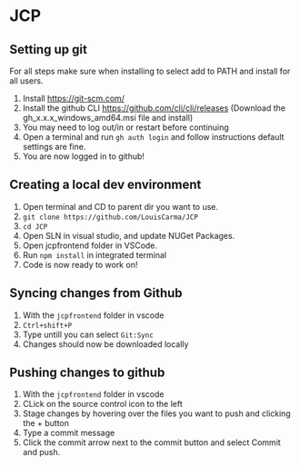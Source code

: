 # JCP

## Setting up git

For all steps make sure when installing to select add to PATH and install for all users.

1. Install https://git-scm.com/
2. Install the github CLI https://github.com/cli/cli/releases (Download the gh_x.x.x_windows_amd64.msi file and install)
3. You may need to log out/in or restart before continuing
4. Open a terminal and run `gh auth login` and follow instructions default settings are fine.
5. You are now logged in to github!

## Creating a local dev environment

1. Open terminal and CD to parent dir you want to use.
2. `git clone https://github.com/LouisCarma/JCP`
3. `cd JCP`
4. Open SLN in visual studio, and update NUGet Packages.
5. Open jcpfrontend folder in VSCode.
6. Run `npm install` in integrated terminal
7. Code is now ready to work on!

## Syncing changes from Github

1. With the `jcpfrontend` folder in vscode
2. `Ctrl+shift+P`
3. Type untill you can select `Git:Sync`
4. Changes should now be downloaded locally

## Pushing changes to github

1. With the `jcpfrontend` folder in vscode
2. CLick on the source control icon to the left
3. Stage changes by hovering over the files you want to push and clicking the + button
4. Type a commit message
5. Click the commit arrow next to the commit button and select Commit and push.
